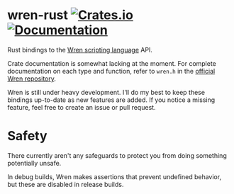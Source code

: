 # wren-rust [![Crates.io](https://img.shields.io/crates/v/wren.svg)](https://crates.io/crates/wren) [![Documentation](https://docs.rs/wren/badge.svg)](https://docs.rs/wren)
Rust bindings to the [Wren scripting language](http://wren.io) API.

Crate documentation is somewhat lacking at the moment.
For complete documentation on each type and function, refer to `wren.h` in the [official Wren repository](http://github.com/munificent/wren).

Wren is still under heavy development. 
I'll do my best to keep these bindings up-to-date as new features are added.
If you notice a missing feature, feel free to create an issue or pull request.

# Safety
There currently aren't any safeguards to protect you from doing something potentially unsafe. 

In debug builds, Wren makes assertions that prevent undefined behavior, but these are disabled in release builds.

